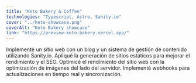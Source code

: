```yaml
---
title: "Keto Bakery & Coffee"
technologies: "Typescript, Astro, Sanity.io"
cover: "../keto-showcase.png"
coverAlt: "Keto Bakery showcase"
link: "https://preview-keto-bakery.vercel.app/"
---
```


Implementé un sitio web con un blog y un sistema de gestión de contenido utilizando Sanity.io. Apliqué la generación de sitios estáticos para mejorar el rendimiento y el SEO. Optimicé el rendimiento del sitio web con la optimización de imágenes del lado del servidor. Implementé webhooks para actualizaciones en tiempo real y sincronización.
